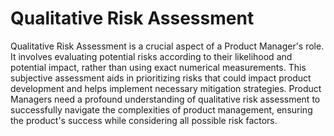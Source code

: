 # Qualitative Risk Assessment 

Qualitative Risk Assessment is a crucial aspect of a Product Manager's role. It involves evaluating potential risks according to their likelihood and potential impact, rather than using exact numerical measurements. This subjective assessment aids in prioritizing risks that could impact product development and helps implement necessary mitigation strategies. Product Managers need a profound understanding of qualitative risk assessment to successfully navigate the complexities of product management, ensuring the product's success while considering all possible risk factors.